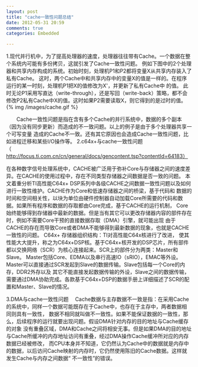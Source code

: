 ```yaml
---
layout: post
title: "cache一致性问题总结"
date: 2012-05-31 20:59
comments: true
categories: Embedded 

---
```


1.现代并行机中，为了提高处理器的速度，处理器往往带有Cache。一个数据在整个系统内可能有多份拷贝，这就引发了Cache一致性问题。
例如下图中的2个处理器和共享内存构成的系统。初始时刻，处理机P1和P2都将变量X从共享内存装入了私有Cache。
这时，两个Cache中和共享内存中的变量X的值是一样的。在程序运行的某一时刻，处理机P1把X的值修改为X'，并更新了私有Cache中 的值。
此时无论P1采用写直达（write-through），还是写回（write-back）策略，都不会修改P2私有Cache中X的值。这时如果P2需要读取X，则它得到的是过时的值。   
{% img  /images/cache.gif %} 
<!--more-->
　　Cache一致性问题是指在含有多个Cache的并行系统中，数据的多个副本（因为没有同步更新）而造成的不一致问题。以上的例子是由于多个处理器共享一个可写变量
造成的Cache不一致。还有其它原因也会造成Cache一致性问题，比如进程迁移和某些I/O操作等。
2.c64x+与cache一致性问题（http://focus.ti.com.cn/cn/general/docs/gencontent.tsp?contentId=64183）

在各种数字信号处理系统中，CACHE被广泛用于弥补Core与存储器之间的速度差异。在CACHE的使用过程中，存在不同类型存储器之间数据是否一致的问题。
本文着重分析TI高性能C64x+ DSP系列中各级CACHE之间数据一致性问题以及如何进行一致性维护。CACHE作为Core和低速存储器之间的桥梁，基于代码和
数据的时间和空间相关性，以块为单位由硬件控制器自动加载Core所需要的代码和数据。如果所有程序和数据的存取都由Core完成，基于CACHE的运行机制，
Core始终能够得到存储器中最新的数据。但是当有其它可以更改存储器内容的部件存在时，例如不需要Core干预的直接数据存取（DMA）引擎，就可能出现
由于CACHE的存在而导致Core或者DMA不能够得到最新数据的现象，也就是CACHE一致性的问题。 C64x+ 存储器组织结构：TI对高性能C64x核进行了改进，
使其性能大大提升，称之为C64x+DSP核。基于C64x+核开发的DSP芯片，所有部件都以交换网络（SCR）为核心连接起来。SCR上的部件分为两类：Master和Slave。
Master包括Core、EDMA以及串行高速IO（sRIO），EMAC等外设。Master可以直接通过SCR发起到Slave的数据传输。Slave包括每一个Core的内存，DDR2外存以及
其它不能直接发起数据传输的外设，Slave之间的数据传输，需要通过DMA协助完成。各款基于C64x+DSP的数据手册上详细描述了SCR的配置和Master、Slave的情况。

3.DMA与cache一致性问题
　Cache数据与主存数据不一致是指：在采用Cache的系统中，同样一个数据可能既存在于Cache中，也存在于主存中，两者数据相同则具有一致性，
数据不相同就叫做不一致性。如果不能保证数据的一致性，那么，后续程序的运行就要出现问题。假设DMA针对内存的目的地址与Cache缓存的对象
没有重叠区域，DMA和Cache之间将相安无事。但是如果DMA的目的地址与Cache所缓冲的内存地址访问有重叠，经过DMA操作Cache缓冲所对应的内存数据已经被修改，
而CPU本身并不知道，它仍然认为Cache中的数据就是内存中的数据，以后访问Cache映射的内存时，它仍然使用陈旧的Cache数据。这样就发生Cache与内存之间数据“
不一致性”的错误。